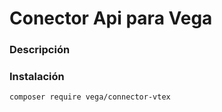 # Conector Api para Vega

### Descripción



### Instalación

```
composer require vega/connector-vtex
```

